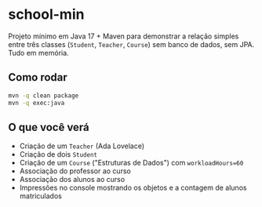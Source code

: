 # school-min

Projeto mínimo em Java 17 + Maven para demonstrar a relação simples entre três classes (`Student`, `Teacher`, `Course`)
sem banco de dados, sem JPA. Tudo em memória.

## Como rodar

```bash
mvn -q clean package
mvn -q exec:java
```

## O que você verá

- Criação de um `Teacher` (Ada Lovelace)
- Criação de dois `Student`
- Criação de um `Course` ("Estruturas de Dados") com `workloadHours=60`
- Associação do professor ao curso
- Associação dos alunos ao curso
- Impressões no console mostrando os objetos e a contagem de alunos matriculados
